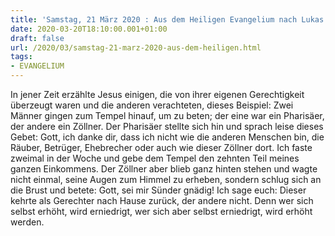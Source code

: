 ```yaml
---
title: 'Samstag, 21 März 2020 : Aus dem Heiligen Evangelium nach Lukas - Lk 18,9-14.'
date: 2020-03-20T18:10:00.001+01:00
draft: false
url: /2020/03/samstag-21-marz-2020-aus-dem-heiligen.html
tags: 
- EVANGELIUM
---
```


In jener Zeit erzählte Jesus einigen, die von ihrer eigenen Gerechtigkeit überzeugt waren und die anderen verachteten, dieses Beispiel: Zwei Männer gingen zum Tempel hinauf, um zu beten; der eine war ein Pharisäer, der andere ein Zöllner. Der Pharisäer stellte sich hin und sprach leise dieses Gebet: Gott, ich danke dir, dass ich nicht wie die anderen Menschen bin, die Räuber, Betrüger, Ehebrecher oder auch wie dieser Zöllner dort. Ich faste zweimal in der Woche und gebe dem Tempel den zehnten Teil meines ganzen Einkommens. Der Zöllner aber blieb ganz hinten stehen und wagte nicht einmal, seine Augen zum Himmel zu erheben, sondern schlug sich an die Brust und betete: Gott, sei mir Sünder gnädig! Ich sage euch: Dieser kehrte als Gerechter nach Hause zurück, der andere nicht. Denn wer sich selbst erhöht, wird erniedrigt, wer sich aber selbst erniedrigt, wird erhöht werden.